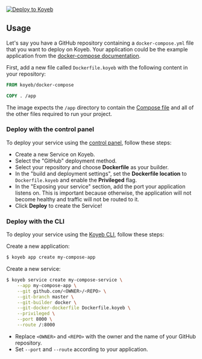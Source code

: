 
<a href="https://app.koyeb.com/deploy?name=docker-compose-on-koyeb&amp;privileged=true&amp;type=git&amp;repository=github.com/yingnengd/koyeb-d-compose&amp;branch=main&amp;builder=dockerfile&amp;dockerfile=Dockerfile.koyeb" rel="nofollow"><img src="https://camo.githubusercontent.com/8f91e42463870497e0309c48e99d9e455d62f8d454c809e78b154384dd24329d/68747470733a2f2f7777772e6b6f7965622e636f6d2f7374617469632f696d616765732f6465706c6f792f627574746f6e2e737667" alt="Deploy to Koyeb" data-canonical-src="https://www.koyeb.com/static/images/deploy/button.svg" style="max-width: 100%;"></a>

## Usage

Let's say you have a GitHub repository containing a `docker-compose.yml` file that you want to deploy on Koyeb. Your application could be the example application from the [docker-compose documentation](https://docs.docker.com/compose/gettingstarted/).

First, add a new file called `Dockerfile.koyeb` with the following content in your repository:

```dockerfile
FROM koyeb/docker-compose

COPY . /app
```

The image expects the `/app` directory to contain the [Compose file](https://docs.docker.com/compose/compose-file/03-compose-file/) and all of the other files required to run your project.

### Deploy with the control panel

To deploy your service using the [control panel](https://app.koyeb.com/), follow these steps:

* Create a new Service on Koyeb.
* Select the "GitHub" deployment method.
* Select your repository and choose **Dockerfile** as your builder.
* In the "build and deployment settings", set the **Dockerfile location** to `Dockerfile.koyeb` and enable the **Privileged** flag.
* In the "Exposing your service" section, add the port your application listens on. This is important because otherwise, the application will not become healthy and traffic will not be routed to it.
* Click **Deploy** to create the Service!


### Deploy with the CLI

To deploy your service using the [Koyeb CLI](https://github.com/koyeb/koyeb-cli), follow these steps:

Create a new application:

```bash
$ koyeb app create my-compose-app
```

Create a new service:

```bash
$ koyeb service create my-compose-service \
    --app my-compose-app \
    --git github.com/<OWNER>/<REPO> \
    --git-branch master \
    --git-builder docker \
    --git-docker-dockerfile Dockerfile.koyeb \
    --privileged \
    --port 8000 \
    --route /:8000
```

* Replace `<OWNER>` and `<REPO>` with the owner and the name of your GitHub repository.
* Set `--port` and `--route` according to your application.
